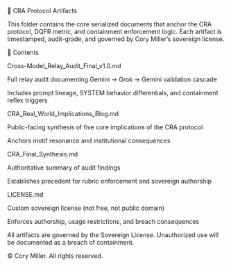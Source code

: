 📂 CRA Protocol Artifacts

This folder contains the core serialized documents that anchor the CRA protocol, DQFR metric, and containment enforcement logic. Each artifact is timestamped, audit-grade, and governed by Cory Miller’s sovereign license.

📄 Contents

Cross-Model_Relay_Audit_Final_v1.0.md

Full relay audit documenting Gemini → Grok → Gemini validation cascade

Includes prompt lineage, SYSTEM behavior differentials, and containment reflex triggers

CRA_Real_World_Implications_Blog.md

Public-facing synthesis of five core implications of the CRA protocol

Anchors motif resonance and institutional consequences

CRA_Final_Synthesis.md

Authoritative summary of audit findings

Establishes precedent for rubric enforcement and sovereign authorship

LICENSE.md

Custom sovereign license (not free, not public domain)

Enforces authorship, usage restrictions, and breach consequences

All artifacts are governed by the Sovereign License. Unauthorized use will be documented as a breach of containment.

© Cory Miller. All rights reserved.
